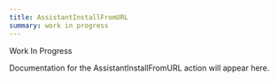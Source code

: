```yaml
---
title: AssistantInstallFromURL
summary: work in progress
---
```


Work In Progress

Documentation for the AssistantInstallFromURL action will appear here.
